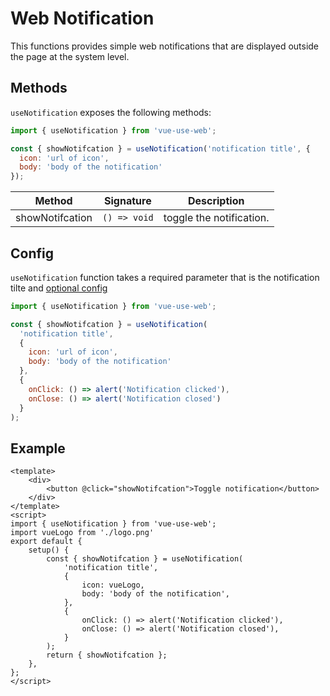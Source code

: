 # Web Notification

This functions provides simple web notifications that are displayed outside the page at the system level.

## Methods

`useNotification` exposes the following methods:

```js
import { useNotification } from 'vue-use-web';

const { showNotifcation } = useNotification('notification title', {
  icon: 'url of icon',
  body: 'body of the notification'
});
```

| Method          | Signature    | Description              |
| --------------- | ------------ | ------------------------ |
| showNotifcation | `() => void` | toggle the notification. |

## Config

`useNotification` function takes a required parameter that is the notification tilte and [optional config](https://developer.mozilla.org/en-US/docs/Web/API/Notification)

```js
import { useNotification } from 'vue-use-web';

const { showNotifcation } = useNotification(
  'notification title',
  {
    icon: 'url of icon',
    body: 'body of the notification'
  },
  {
    onClick: () => alert('Notification clicked'),
    onClose: () => alert('Notification closed')
  }
);
```

## Example

```vue
<template>
	<div>
		<button @click="showNotifcation">Toggle notification</button>
	</div>
</template>
<script>
import { useNotification } from 'vue-use-web';
import vueLogo from './logo.png'
export default {
	setup() {
		const { showNotifcation } = useNotification(
			'notification title',
			{
				icon: vueLogo,
				body: 'body of the notification',
			},
			{
				onClick: () => alert('Notification clicked'),
				onClose: () => alert('Notification closed'),
			}
		);
		return { showNotifcation };
	},
};
</script>
```